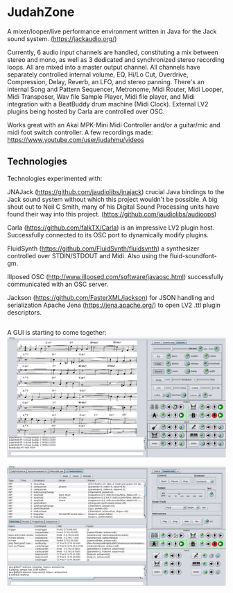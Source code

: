 # JudahZone

A mixer/looper/live performance environment written in Java for the Jack sound system. (https://jackaudio.org/)

Currently, 6 audio input channels are handled, constituting a mix between stereo and mono, as well as 3 dedicated and synchronized stereo recording loops. All are mixed into a master output channel.  All channels have separately controlled internal volume, EQ, Hi/Lo Cut, Overdrive, Compression, Delay, Reverb, an LFO, and stereo panning. There's an internal Song and Pattern Sequencer, Metronome, Midi Router, Midi Looper, Midi Transposer, Wav file Sample Player, Midi file player, and Midi integration with a BeatBuddy drum machine (Midi Clock). External LV2 plugins being hosted by Carla are controlled over OSC. 

Works great with an Akai MPK-Mini Midi Controller and/or a guitar/mic and midi foot switch controller.
A few recordings made: https://www.youtube.com/user/judahmu/videos

## Technologies

Technologies experimented with:

JNAJack (https://github.com/jaudiolibs/jnajack) crucial Java bindings to the Jack sound system without which this project wouldn't be possible. 
A big shout out to Neil C Smith, many of his Digital Sound Processing units have found their way into this project. (https://github.com/jaudiolibs/audioops)

Carla (https://github.com/falkTX/Carla) is an impressive LV2 plugin host.  Successfully connected to its OSC port to dynamically modify plugins.

FluidSynth (https://github.com/FluidSynth/fluidsynth) a synthesizer controlled over STDIN/STDOUT and Midi.
Also using the fluid-soundfont-gm.

Illposed OSC (http://www.illposed.com/software/javaosc.html) successfully communicated with an OSC server.

Jackson (https://github.com/FasterXML/jackson) for JSON handling and serialization
Apache Jena (https://jena.apache.org/) to open LV2 .ttl plugin descriptors.



##   

A GUI is starting to come together:
![JudahZone logo](/resources/JudahZone.png)

![JudahZone logo2](/resources/JudahZone2.png)
 
